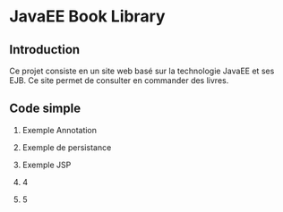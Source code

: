JavaEE Book Library
=================

## Introduction

Ce projet consiste en un site web basé sur la technologie JavaEE et ses EJB. Ce site permet de consulter en commander des livres.


## Code simple

1. Exemple Annotation

1. Exemple de persistance

1. Exemple JSP

1. 4

1. 5

